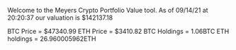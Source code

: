 Welcome to the Meyers Crypto Portfolio Value tool. 
As of 09/14/21 at 20:20:37 our valuation is $142137.18 

BTC Price = $47340.99
 ETH Price = $3410.82
BTC Holdings = 1.06BTC
 ETH holdings = 26.960005962ETH 
